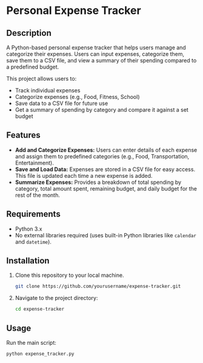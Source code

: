 # Personal Expense Tracker

## Description
A Python-based personal expense tracker that helps users manage and categorize their expenses. Users can input expenses, categorize them, save them to a CSV file, and view a summary of their spending compared to a predefined budget.

This project allows users to:
- Track individual expenses
- Categorize expenses (e.g., Food, Fitness, School)
- Save data to a CSV file for future use
- Get a summary of spending by category and compare it against a set budget

## Features
- **Add and Categorize Expenses:** Users can enter details of each expense and assign them to predefined categories (e.g., Food, Transportation, Entertainment).
- **Save and Load Data:** Expenses are stored in a CSV file for easy access. This file is updated each time a new expense is added.
- **Summarize Expenses:** Provides a breakdown of total spending by category, total amount spent, remaining budget, and daily budget for the rest of the month.

## Requirements
- Python 3.x
- No external libraries required (uses built-in Python libraries like `calendar` and `datetime`).

## Installation
1. Clone this repository to your local machine.
   ```bash
   git clone https://github.com/yourusername/expense-tracker.git

2. Navigate to the project directory:
   ```bash
   cd expense-tracker

## Usage
Run the main script:
  ```bash
  python expense_tracker.py
